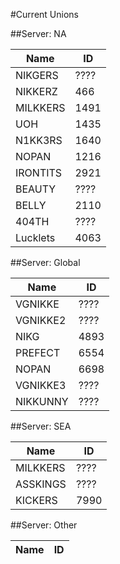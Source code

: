 #Current Unions

##Server: NA

Name | ID
------ | ------
NIKGERS | ????
NIKKERZ | 466
MILKKERS | 1491
UOH | 1435
N1KK3RS | 1640
NOPAN | 1216
IRONTITS | 2921
BEAUTY | ????
BELLY | 2110
404TH | ????
Lucklets | 4063

##Server: Global

Name  | ID
------ | ------
VGNIKKE | ????
VGNIKKE2 | ????
NIKG | 4893
PREFECT | 6554
NOPAN | 6698
VGNIKKE3 | ????
NIKKUNNY | ????

##Server: SEA

Name | ID
------ | ------
MILKKERS | ????
ASSKINGS | ????
KICKERS | 7990

##Server: Other

Name | ID
------ | ------
